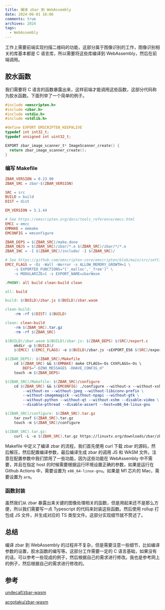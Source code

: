 ```yaml
---
title: 编译 zbar 到 WebAssembly
date: 2024-06-01 16:06
comments: true
archives: 2024
tags:
  - WebAssembly
---
```


工作上需要前端实现扫描二维码的功能，这部分属于图像识别的工作，图像识别相关的库基本都是 C 语言库，所以需要将这些库编译到 WebAssembly，然后在前端调用。

## 胶水函数

我们需要将 C 语言的函数暴露出来，这样前端才能调用这些函数，这部分代码称为胶水函数。下面列举了一个简单的例子。

```c
#include <emscripten.h>
#include <zbar.h>
#include <stdio.h>
#include <stdlib.h>

#define EXPORT EMSCRIPTEN_KEEPALIVE
typedef int int32_t;
typedef unsigned int uint32_t;

EXPORT zbar_image_scanner_t* ImageScanner_create() {
  return zbar_image_scanner_create();
}
```

### 编写 Makefile

```makefile
ZBAR_VERSION = 0.23.90
ZBAR_SRC = zbar-$(ZBAR_VERSION)

SRC = src
BUILD = build
DIST = dist

EM_VERSION = 3.1.44

# See https://emscripten.org/docs/tools_reference/emcc.html
EMCC = emcc
EMMAKE = emmake
EMCONFIG = emconfigure

ZBAR_DEPS = $(ZBAR_SRC)/make.done
ZBAR_OBJS = $(ZBAR_SRC)/zbar/*.o $(ZBAR_SRC)/zbar/*/*.o
ZBAR_INC = -I $(ZBAR_SRC)/include/ -I $(ZBAR_SRC)/

# See https://github.com/emscripten-core/emscripten/blob/main/src/settings.js
EMCC_FLAGS = -Oz -Wall -Werror -s ALLOW_MEMORY_GROWTH=1 \
	-s EXPORTED_FUNCTIONS="['_malloc','_free']" \
	-s MODULARIZE=1 -s EXPORT_NAME=zbarWasm

.PHONY: all build clean-build clean

all: build

build: $(BUILD)/zbar.js $(BUILD)/zbar.wasm

clean-build:
	-rm -rf $(DIST) $(BUILD)

clean: clean-build
	-rm $(ZBAR_SRC).tar.gz
	-rm -rf $(ZBAR_SRC)

$(BUILD)/zbar.wasm $(BUILD)/zbar.js: $(ZBAR_DEPS) $(SRC)/export.c
	mkdir -p $(BUILD)/
	$(EMCC) $(EMCC_FLAGS) -o $(BUILD)/zbar.js -sEXPORT_ES6 $(SRC)/export.c $(ZBAR_INC) $(ZBAR_OBJS)

$(ZBAR_DEPS): $(ZBAR_SRC)/Makefile
	cd $(ZBAR_SRC) && $(EMMAKE) make CFLAGS=-Os CXXFLAGS=-Os \
		DEFS="-DZNO_MESSAGES -DHAVE_CONFIG_H"
	touch -m $(ZBAR_DEPS)

$(ZBAR_SRC)/Makefile: $(ZBAR_SRC)/configure
	cd $(ZBAR_SRC) && $(EMCONFIG) ./configure --without-x --without-xshm \
		--without-xv --without-jpeg --without-libiconv-prefix \
		--without-imagemagick --without-npapi --without-gtk \
		--without-python --without-qt --without-xshm --disable-video \
		--disable-pthread --disable-assert --host=x86_64-linux-gnu

$(ZBAR_SRC)/configure: $(ZBAR_SRC).tar.gz
	tar zxvf $(ZBAR_SRC).tar.gz
	touch -m $(ZBAR_SRC)/configure

$(ZBAR_SRC).tar.gz:
	curl -L -o $(ZBAR_SRC).tar.gz https://linuxtv.org/downloads/zbar/zbar-$(ZBAR_VERSION).tar.gz
```

Makefile 中定义了编译 zbar 的流程，我们首先使用 curl 下载 zbar 的源码，然后解压，然后配置编译参数，最后编译生成 zbar 的调用 JS 和 WASM 文件。注意在配置参数中我们禁用了一些功能，因为这些功能在 WebAssembly 中不需要，并且在指定 host 的时候需要根据运行环境设置正确的参数，如果是运行在 Github Actions 中，需要设置为 `x86_64-linux-gnu`。如果是 M1 芯片的 Mac，需要设置为 `arm`。

### 函数封装

虽然我们从 zbar 暴露出来关键的图像处理相关的函数，但是用起来还不是那么方便，所以我们需要写一点 Typescript 的代码来封装这些函数。然后使用 rollup 打包成 JS 文件，并生成对应的 TS 类型文件。这部分实现细节就不赘述了。

## 总结

编译 zbar 到 WebAssembly 的过程并不复杂，但是需要注意一些细节，比如编译参数的设置，胶水函数的编写等。这部分工作需要一定的 C 语言基础，如果没有的话，可以参考一些现成的例子，然后根据自己的需求进行修改。我也是参考网上的例子，然后根据自己的需求进行修改的。

## 参考

[undecaf/zbar-wasm](https://github.com/undecaf/zbar-wasm)

[acgotaku/zbar-wasm](https://github.com/acgotaku/zbar-wasm)
